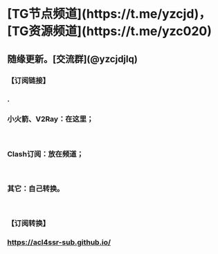 </br>
<h1 strong>[TG节点频道](https://t.me/yzcjd)，[TG资源频道](https://t.me/yzc020) </h1>

<h2 strong>随缘更新。[交流群](@yzcjdjlq) </h2>

<h3>【订阅链接】<h3>
.
<h3>小火箭、V2Ray：在这里；</h3><br>

<h3>Clash订阅：放在频道；</h3><br>

<h3>其它：自己转换。</h3><br>

<h3 strong>【订阅转换】<h3>

https://acl4ssr-sub.github.io/
